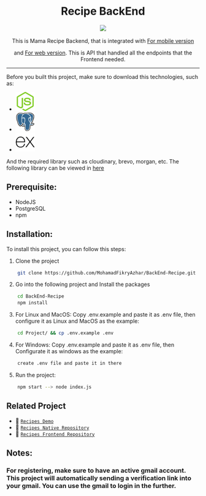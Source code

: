 <div align="center">
    <h1>Recipe BackEnd</h1>
    <image src="https://github.com/MohamadFikryAzhar/RecipeMobile/blob/main/src/assets/pijarfoodbootsplash.png" width="230">
    <p>This is Mama Recipe Backend, that is integrated with <a href="https://github.com/MohamadFikryAzhar/RecipeMobile">For mobile version</a></p> and <a href="https://github.com/MohamadFikryAzhar/FrontEnd-Recipe">For web version</a>. This is API that handled all the endpoints that the Frontend needed.</p>
</div>

---

<div align="left">
    Before you built this project, make sure to download this technologies, such as:
    <ul>
        <li><a href="https://nodejs.org/en"><img src="https://github.com/devicons/devicon/blob/master/icons/nodejs/nodejs-original.svg" alt="nodejs" width="50"></a></li>
        <li><a href="https://www.postgresql.org/"><img src="https://github.com/devicons/devicon/blob/master/icons/postgresql/postgresql-original.svg" alt="postgresql" width="50"></a></li>
        <li><a href="https://expressjs.com/"><img src="https://github.com/devicons/devicon/blob/master/icons/express/express-original.svg" alt="expressjs" width="50"></a></li>
    </ul>
    And the required library such as cloudinary, brevo, morgan, etc. The following library can be viewed in <a href="https://github.com/MohamadFikryAzhar/BackEnd-Recipe/blob/main/package.json">here</a>
</div>

## Prerequisite:
- NodeJS
- PostgreSQL
- npm

## Installation:

To install this project, you can follow this steps:

1. Clone the project 
```sh
    git clone https://github.com/MohamadFikryAzhar/BackEnd-Recipe.git
```
2. Go into the following project and Install the packages 
```sh
    cd BackEnd-Recipe
    npm install
```
3. For Linux and MacOS:
    Copy .env.example and paste it as .env file, then configure it as Linux and MacOS as the example:
```sh
    cd Project/ && cp .env.example .env
```
4. For Windows:
    Copy .env.example and paste it as .env file, then Configurate it as windows as the example:
```sh
    create .env file and paste it in there
```
5. Run the project:
```sh
    npm start --> node index.js
```

## Related Project
* 🚀 [`Recipes Demo`](food-recipe-website-nine.vercel.app)
* 🚀 [`Recipes Native Repository`](https://github.com/MohamadFikryAzhar/RecipeMobile)
* 🚀 [`Recipes Frontend Repository`](https://github.com/MohamadFikryAzhar/FrontEnd-Recipe)

## Notes:
### For registering, make sure to have an active gmail account. This project will automatically sending a verification link into your gmail. You can use the gmail to login in the further.